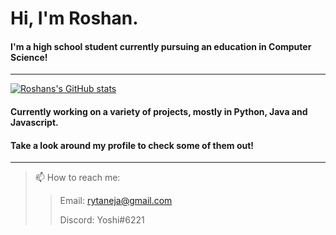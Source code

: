 # Hi, I'm Roshan.
#### I'm a high school student currently pursuing an education in Computer Science!
---
[![Roshans's GitHub stats](https://github-readme-stats.vercel.app/api?username=Daroshi11260)](https://github.com/anuraghazra/github-readme-stats)
#### Currently working on a variety of projects, mostly in Python, Java and Javascript.
#### Take a look around my profile to check some of them out!
---
>📫 How to reach me:
>> Email: rytaneja@gmail.com
>> 
>> Discord: Yoshi#6221

<!--
**Daroshi11260/Daroshi11260** is a ✨ _special_ ✨ repository because its `README.md` (this file) appears on your GitHub profile.

Here are some ideas to get you started:

- 🔭 I’m currently working on ...
- 🌱 I’m currently learning ...
- 👯 I’m looking to collaborate on ...
- 🤔 I’m looking for help with ...
- 💬 Ask me about ...
- 📫 How to reach me: ...
- 😄 Pronouns: ...
- ⚡ Fun fact: ...
-->
